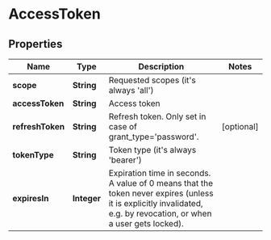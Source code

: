 
# AccessToken

## Properties
Name | Type | Description | Notes
------------ | ------------- | ------------- | -------------
**scope** | **String** | Requested scopes (it&#39;s always &#39;all&#39;) | 
**accessToken** | **String** | Access token | 
**refreshToken** | **String** | Refresh token. Only set in case of grant_type&#x3D;&#39;password&#39;. |  [optional]
**tokenType** | **String** | Token type (it&#39;s always &#39;bearer&#39;) | 
**expiresIn** | **Integer** | Expiration time in seconds. A value of 0 means that the token never expires (unless it is explicitly invalidated, e.g. by revocation, or when a user gets locked). | 



